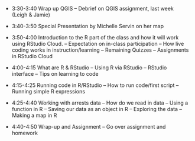 * 3:30-3:40 Wrap up QGIS
–	Debrief on QGIS assignment, last week  (Leigh & Jamie)
* 	3:40-3:50 Special Presentation by Michelle Servin on her map
* 	3:50-4:00 Introduction to the R part of the class and how it will work using RStudio Cloud.
–	Expectation on in-class participation
–	How live coding works in instruction/learning
–	Remaining Quizzes
–	Assignments in RStudio Cloud
* 	4:00-4:15 What are R & RStudio
–	Using R via RStudio
–	RStudio interface
–	Tips on learning to code
* 	4:15-4:25 Running code in R/RStudio
–	How to run code/first script
–	Running simple R expressions
* 	4:25-4:40 Working with arrests data
–	How do we read in data
–	Using a function in R
–	Saving our data as an object in R
–	Exploring the data
–    Making a map in R

* 	4:40-4:50 Wrap-up and Assignment
–	Go over assignment and homework
